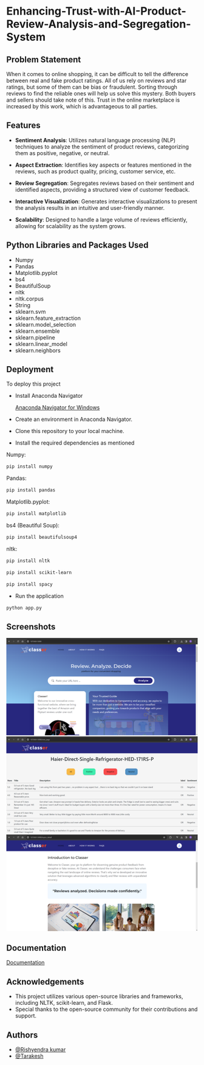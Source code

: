 
# Enhancing-Trust-with-AI-Product-Review-Analysis-and-Segregation-System



## Problem Statement
When it comes to online shopping, it can be difficult to tell the difference between real and fake product ratings. All of us rely on reviews and star ratings, but some of them can be bias or fraudulent. Sorting through reviews to find the reliable ones will help us solve this mystery. Both buyers and sellers should take note of this. Trust in the online marketplace is increased by this work, which is advantageous to all parties.

## Features 

* **Sentiment Analysis**: Utilizes natural language processing (NLP) techniques to analyze the sentiment of product reviews, categorizing them as positive, negative, or neutral.

* **Aspect Extraction**: Identifies key aspects or features mentioned in the reviews, such as product quality, pricing, customer service, etc.

* **Review Segregation**: Segregates reviews based on their sentiment and identified aspects, providing a structured view of customer feedback.

* **Interactive Visualization**: Generates interactive visualizations to present the analysis results in an intuitive and user-friendly manner.

* **Scalability**: Designed to handle a large volume of reviews efficiently, allowing for scalability as the system grows.
## Python Libraries and Packages Used
* Numpy
* Pandas
* Matplotlib.pyplot
* bs4
* BeautifulSoup
* nltk
* nltk.corpus
* String
* sklearn.svm
* sklearn.feature_extraction
* sklearn.model_selection
* sklearn.ensemble
* sklearn.pipeline
* sklearn.linear_model
* sklearn.neighbors
## Deployment

To deploy this project

* Install Anaconda Navigator
    
    [Anaconda Navigator for Windows](https://www.anaconda.com/download/success)

* Create an environment in Anaconda Navigator.
* Clone this repository to your local machine.
* Install the required dependencies as mentioned

Numpy:
```bash
pip install numpy
```
Pandas:
```bash
pip install pandas
```
Matplotlib.pyplot:
```bash
pip install matplotlib
```
bs4 (Beautiful Soup):
```bash
pip install beautifulsoup4
```
nltk:
```bash
pip install nltk
```
```bash
pip install scikit-learn
```
```bash
pip install spacy
```

* Run the application
```bash
python app.py
```


## Screenshots

![Website Screenshot](https://github.com/rishyendra02/Enhancing-Trust-with-AI-Product-Review-Anaysis-and-Segregation-System/blob/main/res%201.png)
![Wesite Screenshot](https://github.com/rishyendra02/Enhancing-Trust-with-AI-Product-Review-Anaysis-and-Segregation-System/blob/main/res%202.png)
![Wesite Screenshot](https://github.com/rishyendra02/Enhancing-Trust-with-AI-Product-Review-Anaysis-and-Segregation-System/blob/main/res%202.1.png)

## Documentation

[Documentation](https://github.com/rishyendra02/Enhancing-Trust-with-AI-Product-Review-Anaysis-and-Segregation-System/blob/main/Team%2004%20Documentation%20Final%20NEW.pdf)



## Acknowledgements

* This project utilizes various open-source libraries and frameworks, including NLTK, scikit-learn, and Flask.
* Special thanks to the open-source community for their contributions and support.



## Authors

- [@Rishyendra kumar](https://github.com/rishyendra02)
- [@Tarakesh](https://github.com/18253ee102)


